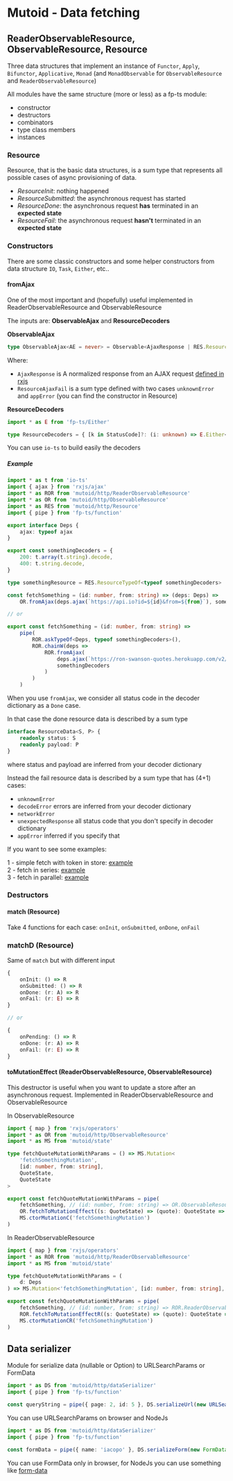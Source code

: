 # Mutoid - Data fetching

## ReaderObservableResource, ObservableResource, Resource

Three data structures that implement an instance of `Functor`, `Apply`, `Bifunctor`, `Applicative`, `Monad` (and `MonadObservable` for `ObservableResource` and `ReaderObservableResource`)

All modules have the same structure (more or less) as a fp-ts module:

-   constructor
-   destructors
-   combinators
-   type class members
-   instances

### Resource

Resource, that is the basic data structures, is a sum type that represents all possible cases of async provisioning of data.

-   _ResourceInit_: nothing happened
-   _ResourceSubmitted_: the asynchronous request has started
-   _ResourceDone_: the asynchronous request **has** terminated in an **expected state**
-   _ResourceFail_: the asynchronous request **hasn't** terminated in an **expected state**

### Constructors

There are some classic constructors and some helper constructors from data structure `IO`, `Task`, `Either`, etc..

#### fromAjax

One of the most important and (hopefully) useful implemented in ReaderObservableResource and ObservableResource

The inputs are: **ObservableAjax** and **ResourceDecoders**

**ObservableAjax**

```ts
type ObservableAjax<AE = never> = Observable<AjaxResponse | RES.ResourceAjaxFail<AE>>
```

Where:

-   `AjaxResponse` is A normalized response from an AJAX request [defined in rxjs](https://rxjs-dev.firebaseapp.com/api/ajax/AjaxResponse)
-   `ResourceAjaxFail` is a sum type defined with two cases `unknownError` and `appError` (you can find the constructor in Resource)

**ResourceDecoders**

```ts
import * as E from 'fp-ts/Either'

type ResourceDecoders = { [k in StatusCode]?: (i: unknown) => E.Either<unknown, unknown> }
```

You can use `io-ts` to build easily the decoders

##### Example

```typescript
import * as t from 'io-ts'
import { ajax } from 'rxjs/ajax'
import * as ROR from 'mutoid/http/ReaderObservableResource'
import * as OR from 'mutoid/http/ObservableResource'
import * as RES from 'mutoid/http/Resource'
import { pipe } from 'fp-ts/function'

export interface Deps {
    ajax: typeof ajax
}

export const somethingDecoders = {
    200: t.array(t.string).decode,
    400: t.string.decode,
}

type somethingResource = RES.ResourceTypeOf<typeof somethingDecoders>

const fetchSomething = (id: number, from: string) => (deps: Deps) =>
    OR.fromAjax(deps.ajax(`https://api.io?id=${id}&from=${from}`), somethingDecoders)

// or

export const fetchSomething = (id: number, from: string) =>
    pipe(
        ROR.askTypeOf<Deps, typeof somethingDecoders>(),
        ROR.chainW(deps =>
            ROR.fromAjax(
                deps.ajax(`https://ron-swanson-quotes.herokuapp.com/v2/quotes?id=${id}&from=${from}`),
                somethingDecoders
            )
        )
    )
```

When you use `fromAjax`, we consider all status code in the decoder dictionary as a `Done` case.

In that case the done resource data is described by a sum type

```ts
interface ResourceData<S, P> {
    readonly status: S
    readonly payload: P
}
```

where status and payload are inferred from your decoder dictionary

Instead the fail resource data is described by a sum type that has (4+1) cases:

-   `unknownError`
-   `decodeError` errors are inferred from your decoder dictionary
-   `networkError`
-   `unexpectedResponse` all status code that you don't specify in decoder dictionary
-   `appError` inferred if you specify that

If you want to see some examples:

1 - simple fetch with token in store: [example](https://github.com/facile-it/mutoid/blob/pre_release_04/example/resources/quoteResource.ts#L23)  
2 - fetch in series: [example](https://github.com/facile-it/mutoid/blob/pre_release_04/example/resources/quoteResource.ts#L42)  
3 - fetch in parallel: [example](https://github.com/facile-it/mutoid/blob/pre_release_04/example/resources/quoteResource.ts#L54)

### Destructors

#### match (Resource)

Take 4 functions for each case: `onInit`, `onSubmitted`, `onDone`, `onFail`

### matchD (Resource)

Same of `match` but with different input

```ts
{
    onInit: () => R
    onSubmitted: () => R
    onDone: (r: A) => R
    onFail: (r: E) => R
}

// or

{
    onPending: () => R
    onDone: (r: A) => R
    onFail: (r: E) => R
}
```

#### toMutationEffect (ReaderObservableResource, ObservableResource)

This destructor is useful when you want to update a store after an asynchronous request.
Implemented in ReaderObservableResource and ObservableResource

In ObservableResource

```typescript
import { map } from 'rxjs/operators'
import * as OR from 'mutoid/http/ObservableResource'
import * as MS from 'mutoid/state'

type fetchQuoteMutationWithParams = () => MS.Mutation<
    'fetchSomethingMutation',
    [id: number, from: string],
    QuoteState,
    QuoteState
>

export const fetchQuoteMutationWithParams = pipe(
    fetchSomething, // (id: number, from: string) => OR.ObservableResource<E, A>
    OR.fetchToMutationEffect((s: QuoteState) => (quote): QuoteState => ({ ...s, something: c })),
    MS.ctorMutationC('fetchSomethingMutation')
)
```

In ReaderObservableResource

```typescript
import { map } from 'rxjs/operators'
import * as ROR from 'mutoid/http/ReaderObservableResource'
import * as MS from 'mutoid/state'

type fetchQuoteMutationWithParams = (
    d: Deps
) => MS.Mutation<'fetchSomethingMutation', [id: number, from: string], QuoteState, QuoteState>

export const fetchQuoteMutationWithParams = pipe(
    fetchSomething, // (id: number, from: string) => ROR.ReaderObservableResource<R, E, A>
    ROR.fetchToMutationEffectR((s: QuoteState) => (quote): QuoteState => ({ ...s, something: c })),
    MS.ctorMutationCR('fetchSomethingMutation')
)
```

## Data serializer

Module for serialize data (nullable or Option) to URLSearchParams or FormData

```typescript
import * as DS from 'mutoid/http/dataSerializer'
import { pipe } from 'fp-ts/function'

const queryString = pipe({ page: 2, id: 5 }, DS.serializeUrl(new URLSearchParams()), DS.toQueryString)
```

You can use URLSearchParams on browser and NodeJs

```typescript
import * as DS from 'mutoid/http/dataSerializer'
import { pipe } from 'fp-ts/function'

const formData = pipe({ name: 'iacopo' }, DS.serializeForm(new FormData()))
```

You can use FormData only in browser, for NodeJs you can use something like [form-data](https://www.npmjs.com/package/form-data)
